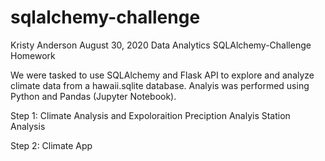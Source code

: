 # sqlalchemy-challenge

Kristy Anderson
August 30, 2020
Data Analytics
SQLAlchemy-Challenge Homework


We were tasked to use SQLAlchemy and Flask API to explore and analyze climate data from a hawaii.sqlite database.
Analyis was performed using Python and Pandas (Jupyter Notebook).

Step 1:
Climate Analysis and Expoloraition
Preciption Analyis
Station Analysis

Step 2:
Climate App
